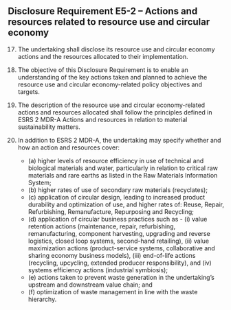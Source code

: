 ## Disclosure Requirement E5-2 – Actions and resources related to resource use and circular economy

17. The undertaking shall disclose its resource use and circular economy actions and the resources allocated to their implementation.

18. The objective of this Disclosure Requirement is to enable an understanding of the key actions taken and planned to achieve the resource use and circular economy-related policy objectives and targets.

19. The description of the resource use and circular economy-related actions and resources allocated shall follow the principles defined in ESRS 2 MDR-A Actions and resources in relation to material sustainability matters.

20. In addition to ESRS 2 MDR-A, the undertaking may specify whether and how an action and resources cover:

	- (a) higher levels of resource efficiency in use of technical and biological materials and water, particularly in relation to critical raw materials and rare earths as listed in the Raw Materials Information System;
	- (b) higher rates of use of secondary raw materials (recyclates);
	- (c) application of circular design, leading to increased product durability and optimization of use, and higher rates of: Reuse, Repair, Refurbishing, Remanufacture, Repurposing and Recycling;
	- (d) application of circular business practices such as 	- (i) value retention actions (maintenance, repair, refurbishing, remanufacturing, component harvesting, upgrading and reverse logistics, closed loop systems, second-hand retailing), (ii) value maximization actions (product-service systems, collaborative and sharing economy business models), (iii) end-of-life actions (recycling, upcycling, extended producer responsibility), and (iv) systems efficiency actions (industrial symbiosis);
	- (e) actions taken to prevent waste generation in the undertaking’s upstream and downstream value chain; and
	- (f) optimization of waste management in line with the waste hierarchy. 

